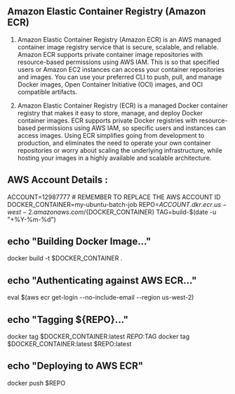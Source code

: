 Amazon Elastic Container Registry (Amazon ECR) 
------------------------------------------------
1. Amazon Elastic Container Registry (Amazon ECR) is an AWS managed container image registry service that is secure, scalable, and reliable. Amazon ECR supports private container image repositories with resource-based permissions using AWS IAM. This is so that specified users or Amazon EC2 instances can access your container repositories and images. You can use your preferred CLI to push, pull, and manage Docker images, Open Container Initiative (OCI) images, and OCI compatible artifacts.

2. Amazon Elastic Container Registry (ECR) is a managed Docker container registry that makes it easy to store, manage, and deploy Docker container images. ECR supports private Docker registries with resource-based permissions using AWS IAM, so specific users and instances can access images. Using ECR simplifies going from development to production, and eliminates the need to operate your own container repositories or worry about scaling the underlying infrastructure, while hosting your images in a highly available and scalable architecture.


AWS Account Details :
--------------------------------
ACCOUNT=12987777 # REMEMBER TO REPLACE THE AWS ACCOUNT ID
DOCKER_CONTAINER=my-ubuntu-batch-job
REPO=${ACCOUNT}.dkr.ecr.us-west-2.amazonaws.com/${DOCKER_CONTAINER}
TAG=build-$(date -u "+%Y-%m-%d")


echo "Building Docker Image..."
---------------------------------------------------
docker build -t $DOCKER_CONTAINER .


echo "Authenticating against AWS ECR..."
--------------------------------------------------
eval $(aws ecr get-login --no-include-email --region us-west-2)


echo "Tagging ${REPO}..."
--------------------------------------------------
docker tag $DOCKER_CONTAINER:latest $REPO:$TAG
docker tag $DOCKER_CONTAINER:latest $REPO:latest


echo "Deploying to AWS ECR"
--------------------------------------------------
docker push $REPO
